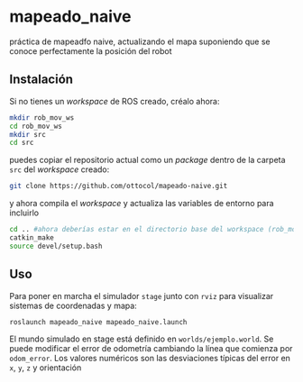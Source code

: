 # mapeado_naive

práctica de mapeadfo naive, actualizando el mapa suponiendo que se conoce perfectamente la posición del robot

## Instalación

Si no tienes un *workspace* de ROS creado, créalo ahora:

```bash
mkdir rob_mov_ws
cd rob_mov_ws
mkdir src
cd src
```
puedes copiar el repositorio actual como un *package* dentro de la carpeta `src` del *workspace* creado:

```bash
git clone https://github.com/ottocol/mapeado-naive.git
```
y ahora compila el *workspace* y actualiza las variables de entorno para incluirlo

```bash
cd .. #ahora deberías estar en el directorio base del workspace (rob_mov_ws)
catkin_make
source devel/setup.bash
```
## Uso

Para poner en marcha el simulador `stage` junto con `rviz` para visualizar sistemas de coordenadas y mapa:

```bash
roslaunch mapeado_naive mapeado_naive.launch  
```
El mundo simulado en stage está definido en `worlds/ejemplo.world`. Se puede modificar el error de odometría cambiando la línea que comienza por `odom_error`. Los valores numéricos son las desviaciones típicas del error en `x`, `y`, `z`  y orientación
